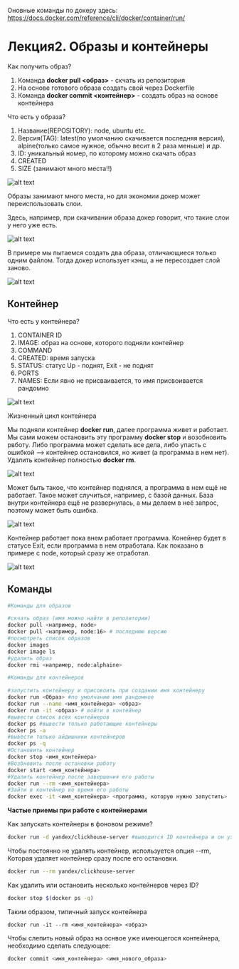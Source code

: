 Оновные команды по докеру здесь: https://docs.docker.com/reference/cli/docker/container/run/

# Лекция2. Образы и контейнеры

Как получить образ?

1) Команда  **docker pull <образ>** - скчать из репозитория
2) На основе готового образа создать свой через Dockerfile
3) Команда **docker commit <контейнер>** - создать образ на основе контейнера

Что есть у образа?
1) Название(REPOSITORY): node, ubuntu etc.
2) Версия(TAG): latest(по умолчанию скачивается последняя версия), alpine(только самое нужное,  обычно весит в 2 раза меньше) и др.
3) ID: уникальный номер, по которому можно скачать образ
4) CREATED
5) SIZE (занимают много места!!)

![alt text](image-4.png)

Образы занимают много места, но для экономии докер может переиспользовать слои.

Здесь, например, при скачивании образа докер говорит, что такие слои у него уже есть.

![alt text](image-5.png)

В примере мы пытаемся создать два образа, отличающиеся только одним файлом. Тогда докер использует кэнш, а не пересоздает слой заново.

![alt text](image-6.png)

## Контейнер

Что есть у контейнера?
1) CONTAINER ID   
2) IMAGE: образ на основе, которого подняли контейнер     
3) COMMAND   
4) CREATED: время запуска   
5) STATUS: статус Up - поднят, Exit - не поднят   
6) PORTS
7) NAMES: Если явно не присваивается, то имя присвоивается рандомно

![alt text](image-8.png)

Жизненный цикл контейнера

Мы подняли контейнер **docker run**, далее программа живет и работает. Мы сами можем остановить эту программу **docker stop** и возобновить рвботу. Либо программа может сделать все дела, либо упасть с ошибкой --> контейнер остановился, но живет (а программа в нем нет). Удалить контейнер полностью **docker rm**.

![alt text](image-7.png)

Может быть такое, что контейнер поднялся, а программа в нем ещё не работает. Такое может случиться, например, с базой данных. База внутри контейнера ещё не развернулась, а мы делаем в неё запрос, поэтому может быть ошибка.

![alt text](image-9.png)

Контейнер работает пока внем работает программа. Конейнер будет в статусе Exit, если программа в нем отработала. Как показано в примере c node, который сразу же отработал.

![alt text](image-10.png)

## Команды

```sh
#Команды для образов

#скчать образ (имя можно найти в репозитории)
docker pull <например, node>
docker pull <например, node:16> # последнюю версию
#посмотреть список образов
docker images
docker image ls
#удалить образ
docker rmi <например, node:alphaine>

#Команды для контейнеров

#запустить контейнеру и присовоить при создании имя контейнеру
docker run <Образ> #по умолчанию имя рандомное
docker run --name <имя_контейнера> <образ> 
docker run -it <образ> # войти в контейнер
#вывести список всех контейнеров
docker ps #вывести только работающие контейнеры
docker ps -a
#вывести только айдишники контейнеров
docker ps -q
#Остановить контейнер
docker stop <имя_контейнера>
#Возбновить после остановки работу
docker start <имя_контейнера>
#Удалить контейнер после завершения его работы
docker run --rm <имя_контейнера>
#Зайти в контейнер во время его работы
docker exec -it <имя_контейнера> <программа, которую нужно запустить>
```
**Частые приемы при работе с контейнерами**

Как запускать контейнеры в фоновом режиме?
```sh
docker run -d yandex/clickhouse-server #выводится ID контейнера и он уходит в фоновый режим
```
Чтобы постоянно не удалять контейнер, используется опция --rm, Которая удаляет контейнер сразу после его остановки.

```sh
docker run --rm yandex/clickhouse-server
```
Как удалить или остановить несколько контейнеров через ID?
```sh
docker stop $(docker ps -q)
```

Таким образом, типичный запуск контейнера
```
docker run -it --rm <имя_контейнера> <образ>
```

Чтобы слепить новый образ на оснвое уже имеющегося контейнера, необходимо сделать следующее:
```sh
docker commit <имя_контейнера> <имя_нового_образа>
```